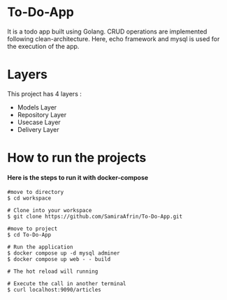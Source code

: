 # To-Do-App
It is a todo app built using Golang. CRUD operations are implemented following clean-architecture. Here, echo framework and mysql is used for the execution of the app. 

# Layers
This project has 4 layers :
* Models Layer
* Repository Layer
* Usecase Layer
* Delivery Layer

# How to run the projects
#### Here is the steps to run it with docker-compose

```
#move to directory
$ cd workspace

# Clone into your workspace
$ git clone https://github.com/SamiraAfrin/To-Do-App.git

#move to project
$ cd To-Do-App

# Run the application
$ docker compose up -d mysql adminer
$ docker compose up web - - build

# The hot reload will running

# Execute the call in another terminal
$ curl localhost:9090/articles
```
